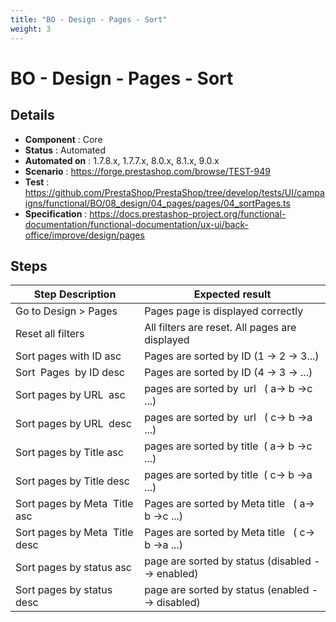 ```yaml
---
title: "BO - Design - Pages - Sort"
weight: 3
---
```


# BO - Design - Pages - Sort
## Details
* **Component** : Core
* **Status** : Automated
* **Automated on** : 1.7.8.x, 1.7.7.x, 8.0.x, 8.1.x, 9.0.x
* **Scenario** : https://forge.prestashop.com/browse/TEST-949
* **Test** : https://github.com/PrestaShop/PrestaShop/tree/develop/tests/UI/campaigns/functional/BO/08_design/04_pages/pages/04_sortPages.ts
* **Specification** : https://docs.prestashop-project.org/functional-documentation/functional-documentation/ux-ui/back-office/improve/design/pages

## Steps
| Step Description | Expected result |
| ----- | ----- |
| Go to Design > Pages | Pages page is displayed correctly |
| Reset all filters | All filters are reset. All pages are displayed |
| Sort pages with ID asc | Pages are sorted by ID (1 -> 2 -> 3...) |
| Sort  Pages  by ID desc | Pages are sorted by ID (4 -> 3 -> ...) |
| Sort pages by URL  asc | pages are sorted by  url   ( a-> b ->c ...) |
| Sort pages by URL  desc | pages are sorted by  url   ( c-> b ->a ...) |
| Sort pages by Title asc | pages are sorted by title  ( a-> b ->c ...) |
| Sort pages by Title desc | pages are sorted by title  ( c-> b ->a ...) |
| Sort pages by Meta  Title asc | Pages are sorted by Meta title   ( a-> b ->c ...) |
| Sort pages by Meta  Title desc | Pages are sorted by Meta title   ( c-> b ->a ...) |
| Sort pages by status asc | page are sorted by status (disabled --> enabled) |
| Sort pages by status desc | page are sorted by status (enabled --> disabled) |
